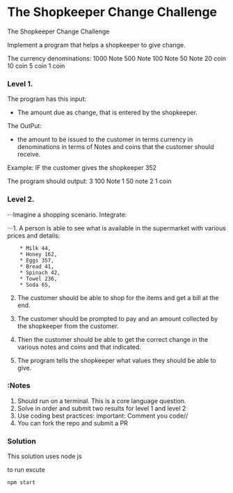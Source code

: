 # The Shopkeeper Change Challenge
The Shopkeeper Change Challenge

Implement a program that helps a shopkeeper to give change.

The currency denominations:
1000 Note
500 Note
100 Note
50 Note
20 coin
10 coin
5 coin
1 coin


### Level 1.
The program has this input:

- The amount due as change, that is entered by the shopkeeper.

The OutPut:

- the amount to be issued to the customer in terms currency in denominations in terms of Notes and coins that the customer should receive.


Example:
IF the customer gives the shopkeeper 352

The program should output: 
    3 100 Note
    1 50 note
    2 1 coin

### Level 2.

⋅⋅⋅Imagine a shopping scenario. Integrate:

⋅⋅⋅1. A person is able to see what is available in the supermarket with various prices and details:

```
    * Milk 44,
    * Honey 162,
    * Eggs 357,
    * Bread 41,
    * Spinach 42,
    * Towel 236,
    * Soda 65,
```

2. The customer should be able to shop for the items and get a bill at the end.

3. The customer should be prompted to pay and an amount collected by the shopkeeper from the customer.

4. Then the customer should be able to get the correct change in the various notes and coins and that indicated.

5. The program tells the shopkeeper what values they should be able to give.

### :Notes
1. Should run on a terminal. This is a core language question.
2. Solve in order and submit two results for level 1 and level 2
3. Use coding best practices:
    important: Comment you code//
4. You can fork the repo and submit a PR

### Solution

This solution uses node js

to run excute

`npm start
`





